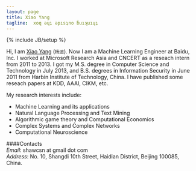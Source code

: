 ```yaml
---
layout: page
title: Xiao Yang
tagline:  xoq ǝɥʇ ǝpısʇno ƃuıʞuıɥʇ
---
```

{% include JB/setup %}

Hi, I am [Xiao Yang](http://shawy.net) (`杨逍`). Now I am a  Machine Learning Engineer at Baidu, Inc. I worked at Microsoft Research Asia and CNCERT as a reseach intern from 2011 to 2013. I got my M.S. degree in Computer Science and Technology in July 2013, and B.S. degrees in Information Security in June 2011 from Harbin Institute of Technology, China. I have published some reseach papers at KDD, AAAI, CIKM, etc.

My research interests include:  
* Machine Learning and its applications  
* Natural Language Processing and Text Mining  
* Algorithmic game theory and Computational Economics  
* Complex Systems and Complex Networks  
* Computational Neuroscience  

####Contacts  
*Email*: shawcsn at gmail dot com  
*Address*: No. 10, Shangdi 10th Street, Haidian District, 
Beijing 100085, China.